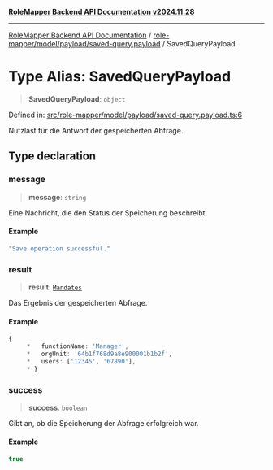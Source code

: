 [**RoleMapper Backend API Documentation v2024.11.28**](../../../../../README.md)

***

[RoleMapper Backend API Documentation](../../../../../modules.md) / [role-mapper/model/payload/saved-query.payload](../README.md) / SavedQueryPayload

# Type Alias: SavedQueryPayload

> **SavedQueryPayload**: `object`

Defined in: [src/role-mapper/model/payload/saved-query.payload.ts:6](https://github.com/FlowCraft-AG/RoleMapper/blob/bd02a9f13cb3346480f35c2638b81cb7d31e5c1f/backend/src/role-mapper/model/payload/saved-query.payload.ts#L6)

Nutzlast für die Antwort der gespeicherten Abfrage.

## Type declaration

### message

> **message**: `string`

Eine Nachricht, die den Status der Speicherung beschreibt.

#### Example

```ts
"Save operation successful."
```

### result

> **result**: [`Mandates`](../../../entity/mandates.entity/classes/Mandates.md)

Das Ergebnis der gespeicherten Abfrage.

#### Example

```ts
{
     *   functionName: 'Manager',
     *   orgUnit: '64b1f768d9a8e900001b1b2f',
     *   users: ['12345', '67890'],
     * }
```

### success

> **success**: `boolean`

Gibt an, ob die Speicherung der Abfrage erfolgreich war.

#### Example

```ts
true
```
